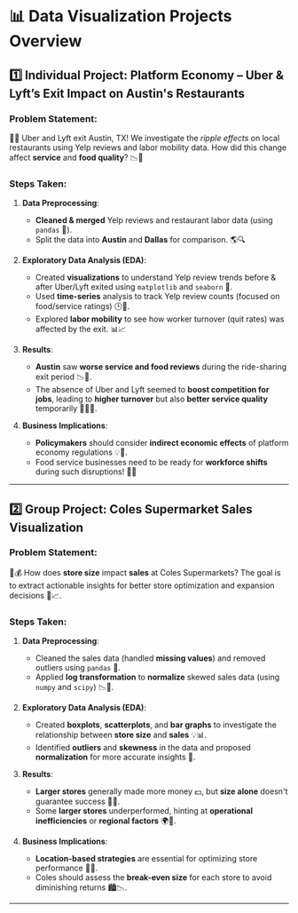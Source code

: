 # 📊 **Data Visualization Projects Overview**

## 1️⃣ **Individual Project: Platform Economy – Uber & Lyft’s Exit Impact on Austin's Restaurants**

### Problem Statement:  
🚗💥 Uber and Lyft exit Austin, TX! We investigate the *ripple effects* on local restaurants using Yelp reviews and labor mobility data. How did this change affect **service** and **food quality**? 📉🍔

### Steps Taken:

1. **Data Preprocessing**:  
   - **Cleaned & merged** Yelp reviews and restaurant labor data (using `pandas` 🐼).
   - Split the data into **Austin** and **Dallas** for comparison. 🌎🔍

2. **Exploratory Data Analysis (EDA)**:  
   - Created **visualizations** to understand Yelp review trends before & after Uber/Lyft exited using `matplotlib` and `seaborn` 🎨.
   - Used **time-series** analysis to track Yelp review counts (focused on food/service ratings) 🕒🍴.
   - Explored **labor mobility** to see how worker turnover (quit rates) was affected by the exit. 📊📈

3. **Results**:  
   - **Austin** saw **worse service and food reviews** during the ride-sharing exit period 📉🍴.
   - The absence of Uber and Lyft seemed to **boost competition for jobs**, leading to **higher turnover** but also **better service quality** temporarily 🏃‍♀️💼.

4. **Business Implications**:  
   - **Policymakers** should consider **indirect economic effects** of platform economy regulations 💡📜.
   - Food service businesses need to be ready for **workforce shifts** during such disruptions! 🏢🔄

---

## 2️⃣ **Group Project: Coles Supermarket Sales Visualization**  

### Problem Statement:  
🏪💰 How does **store size** impact **sales** at Coles Supermarkets? The goal is to extract actionable insights for better store optimization and expansion decisions 🛒📈.

### Steps Taken:

1. **Data Preprocessing**:  
   - Cleaned the sales data (handled **missing values**) and removed outliers using `pandas` 🧹.
   - Applied **log transformation** to **normalize** skewed sales data (using `numpy` and `scipy`) 📉🔄.

2. **Exploratory Data Analysis (EDA)**:  
   - Created **boxplots**, **scatterplots**, and **bar graphs** to investigate the relationship between **store size** and **sales** 💡📊.
   - Identified **outliers** and **skewness** in the data and proposed **normalization** for more accurate insights 🎯.

3. **Results**:  
   - **Larger stores** generally made more money 💵, but **size alone** doesn't guarantee success 🏪❌.
   - Some **larger stores** underperformed, hinting at **operational inefficiencies** or **regional factors** 🌍🤔.

4. **Business Implications**:  
   - **Location-based strategies** are essential for optimizing store performance 📍🔧.
   - Coles should assess the **break-even size** for each store to avoid diminishing returns 🏙️📉.

---
